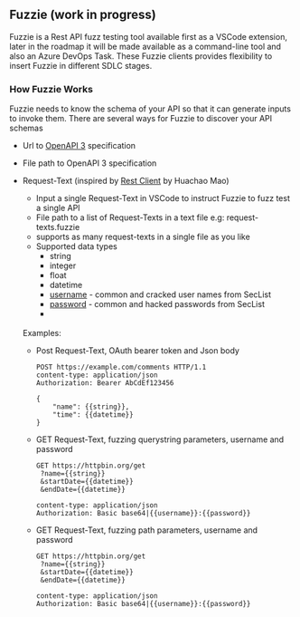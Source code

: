 ## Fuzzie (work in progress)  

Fuzzie is a Rest API fuzz testing tool available first as a VSCode extension, later in the roadmap it will be made available as a command-line tool and also an Azure DevOps Task. These Fuzzie clients provides flexibility to insert Fuzzie in different SDLC stages.  

### How Fuzzie Works  

Fuzzie needs to know the schema of your API so that it can generate inputs to invoke them. There are several ways for Fuzzie to discover your API schemas
* Url to [OpenAPI 3](https://editor.swagger.io/) specification
* File path to OpenAPI 3 specification
* Request-Text (inspired by [Rest Client](https://marketplace.visualstudio.com/items?itemName=humao.rest-client) by Huachao Mao)
  * Input a single Request-Text in VSCode to instruct Fuzzie to fuzz test a single API
  * File path to a list of Request-Texts in a text file e.g: request-texts.fuzzie
  * supports as many request-texts in a single file as you like
  * Supported data types
    * string
    * integer
    * float
    * datetime
    * [username](https://github.com/danielmiessler/SecLists) - common and cracked user names from SecList
    * [password](https://github.com/danielmiessler/SecLists) - common and hacked passwords from SecList
    * 
  <br/>
  Examples: 
  <br/>

  * Post Request-Text, OAuth bearer token and Json body
    ```
    POST https://example.com/comments HTTP/1.1
    content-type: application/json
    Authorization: Bearer AbCdEf123456
    
    {
        "name": {{string}},
        "time": {{datetime}}
    }
    ```
  
  * GET Request-Text, fuzzing querystring parameters, username and password
  
    ```
    GET https://httpbin.org/get
     ?name={{string}}
     &startDate={{datetime}}
     &endDate={{datetime}}
     
    content-type: application/json
    Authorization: Basic base64|{{username}}:{{password}}
    ```
  * GET Request-Text, fuzzing path parameters, username and password
  
    ```
    GET https://httpbin.org/get
     ?name={{string}}
     &startDate={{datetime}}
     &endDate={{datetime}}
     
    content-type: application/json
    Authorization: Basic base64|{{username}}:{{password}}
    ```
